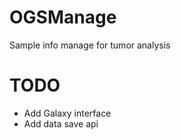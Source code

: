 # OGSManage
Sample info manage for tumor analysis

# TODO
* Add Galaxy interface
* Add data save api

